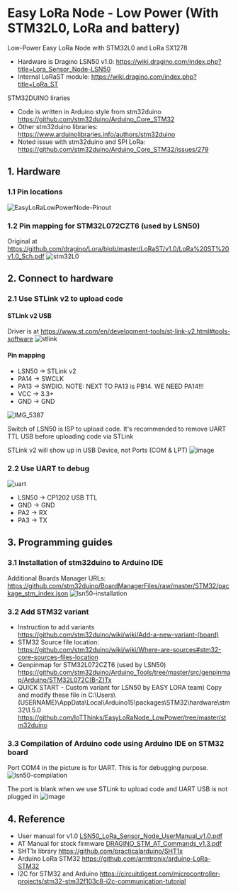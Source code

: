 # Easy LoRa Node - Low Power (With STM32L0, LoRa and battery)
Low-Power Easy LoRa Node with STM32L0 and LoRa SX1278
* Hardware is Dragino LSN50 v1.0: https://wiki.dragino.com/index.php?title=Lora_Sensor_Node-LSN50
* Internal LoRaST module: https://wiki.dragino.com/index.php?title=LoRa_ST

STM32DUINO liraries
* Code is written in Arduino style from stm32duino https://github.com/stm32duino/Arduino_Core_STM32
* Other stm32duino libraries: https://www.arduinolibraries.info/authors/stm32duino
* Noted issue with stm32duino and SPI LoRa: https://github.com/stm32duino/Arduino_Core_STM32/issues/279

## 1. Hardware
### 1.1 Pin locations
![EasyLoRaLowPowerNode-Pinout](https://user-images.githubusercontent.com/29994971/63254888-bfccc480-c29e-11e9-83df-536f730e591d.png)

### 1.2 Pin mapping for STM32L072CZT6 (used by LSN50)
Original at https://github.com/dragino/Lora/blob/master/LoRaST/v1.0/LoRa%20ST%20v1.0_Sch.pdf
![stm32L0](https://user-images.githubusercontent.com/29994971/55408675-b3173080-558a-11e9-8747-4baf99477c76.jpg)

## 2. Connect to hardware
### 2.1 Use STLink v2 to upload code
#### STLink v2 USB
Driver is at https://www.st.com/en/development-tools/st-link-v2.html#tools-software
![stlink](https://user-images.githubusercontent.com/29994971/55932515-38b67280-5c54-11e9-85ab-d6fdeee5cf2b.png)

#### Pin mapping
* LSN50 -> STLink v2
* PA14 -> SWCLK
* PA13 -> SWDIO. NOTE: NEXT TO PA13 is PB14. WE NEED PA14!!!
* VCC -> 3.3+
* GND -> GND

![IMG_5387](https://user-images.githubusercontent.com/29994971/61577999-d655f380-ab19-11e9-9e19-86551319ea89.JPG)

Switch of LSN50 is ISP to upload code.
It's recommended to remove UART TTL USB before uploading code via STLink

STLink v2 will show up in USB Device, not Ports (COM & LPT)
![image](https://user-images.githubusercontent.com/29994971/61578026-698f2900-ab1a-11e9-9233-5b52c1c0e661.png)

### 2.2 Use UART to debug
![uart](https://user-images.githubusercontent.com/29994971/55932615-a06cbd80-5c54-11e9-8495-a97811dfcb39.jpg)

* LSN50 -> CP1202 USB TTL
* GND -> GND
* PA2 -> RX
* PA3 -> TX

## 3. Programming guides
### 3.1 Installation of stm32duino to Arduino IDE
Additional Boards Manager URLs: https://github.com/stm32duino/BoardManagerFiles/raw/master/STM32/package_stm_index.json
![lsn50-installation](https://user-images.githubusercontent.com/29994971/55409705-b14e6c80-558c-11e9-827b-2833cfe7e0e3.png)

### 3.2 Add STM32 variant
* Instruction to add variants https://github.com/stm32duino/wiki/wiki/Add-a-new-variant-(board)
* STM32 Source file location: https://github.com/stm32duino/wiki/wiki/Where-are-sources#stm32-core-sources-files-location
* Genpinmap for STM32L072CZT6 (used by LSN50) https://github.com/stm32duino/Arduino_Tools/tree/master/src/genpinmap/Arduino/STM32L072C(B-Z)Tx
* QUICK START - Custom variant for LSN50 by EASY LORA team)
Copy and modify these file in C:\Users\\(USERNAME)\AppData\Local\Arduino15\packages\STM32\hardware\stm32\1.5.0
https://github.com/IoTThinks/EasyLoRaNode_LowPower/tree/master/stm32duino
  
### 3.3 Compilation of Arduino code using Arduino IDE on STM32 board
Port COM4 in the picture is for UART. This is for debugging purpose.
![lsn50-compilation](https://user-images.githubusercontent.com/29994971/55931782-0c4d2700-5c51-11e9-91d2-9d80c77d31a0.png)

The port is blank when we use STLink to upload code and UART USB is not plugged in
![image](https://user-images.githubusercontent.com/29994971/61577990-9727a280-ab19-11e9-8e37-f5a4bba07b25.png)

## 4. Reference
* User manual for v1.0
[LSN50_LoRa_Sensor_Node_UserManual_v1.0.pdf](https://github.com/IoTThinks/EasyLoRaNode_LowPower/files/2973844/LSN50_LoRa_Sensor_Node_UserManual_v1.0.pdf)
* AT Manual for stock firmware [DRAGINO_STM_AT_Commands_v1.3.pdf](https://github.com/IoTThinks/EasyLoRaNode_LowPower/files/2973845/DRAGINO_STM_AT_Commands_v1.3.pdf)
* SHT1x library https://github.com/practicalarduino/SHT1x
* Arduino LoRa STM32 https://github.com/armtronix/arduino-LoRa-STM32
* I2C for STM32 and Arduino https://circuitdigest.com/microcontroller-projects/stm32-stm32f103c8-i2c-communication-tutorial

